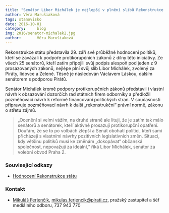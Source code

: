 ```yaml
---
title: "Senátor Libor Michálek je nejlepší v plnění slibů Rekonstrukce státu"
author: Věra Marušiaková
tags: stanovisko
date: 2016-10-01
category:     blog
img: 2016/senator-michalek2.jpg
author:       Věra Marušiaková
---
```


Rekonstrukce státu představila 29. září své průběžné hodnocení politiků, kteří se zavázali k podpoře protikorupčních zákonů z dílny této iniciativy. Ze všech 25 senátorů, kteří zatím připojili svůj podpis alespoň pod jeden z 9 prosazovaných zákonů, nejlépe plní svůj slib Libor Michálek, zvolený za Piráty, lidovce a Zelené. Těsně je následován Václavem Láskou, dalším senátorem s podporou Pirátů.

Senátor Michálek kromě podpory protikorupčních zákonů představil i vlastní návrh k obsazování dozorčích rad státních firem odborníky a předložil pozměňovací návrh k reformě financování politických stran. V současnosti připravuje pozměňovací návrh k další „rekonstrukční“ právní normě, zákonu o střetu zájmů.

> „Ocenění si velmi vážím, na druhé straně ale lituji, že je zatím tak málo senátorů a senátorek, kteří aktivně prosazují protikorupční opatření. Doufám, že se to po volbách zlepší a Senát obohatí politici, kteří sami přicházejí s vlastními návrhy pozitivních legislativních změn. Situaci, kdy většinu politiků musí ke změnám „dokopávat“ občanská společnost, nepovažuji za ideální,“ říká Libor Michálek, senátor za volební obvod Praha 2.

### Související odkazy

* [Hodnocení Rekonstrukce státu](https://www.rekonstrukcestatu.cz/cs/archiv-novinek/10430-rekonstrukce-statu-ocenila-poslance-a-senatory-polovina-z-nich-prevazne-dodrzuje-sve-sliby)

### Kontakt

* [Mikuláš Ferjenčík](https://www.pirati.cz/lide/mikulas_ferjencik), [mikulas.ferjencik@pirati.cz](mailto:mikulas.ferjencik@pirati.cz), pražský zastupitel a šéf mediálního odboru, 737 943 770
